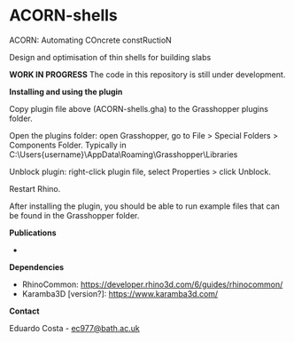 # ACORN-shells

ACORN: Automating COncrete constRuctioN

Design and optimisation of thin shells for building slabs

**WORK IN PROGRESS** The code in this repository is still under development.

**Installing and using the plugin**

Copy plugin file above (ACORN-shells.gha) to the Grasshopper plugins folder.

Open the plugins folder: open Grasshopper, go to File > Special Folders > Components Folder. Typically in C:\Users\{username}\AppData\Roaming\Grasshopper\Libraries

Unblock plugin: right-click plugin file, select Properties > click Unblock.

Restart Rhino.

After installing the plugin, you should be able to run example files that can be found in the Grasshopper folder.

**Publications**

* 

**Dependencies**

* RhinoCommon: https://developer.rhino3d.com/6/guides/rhinocommon/
* Karamba3D [version?]: https://www.karamba3d.com/

**Contact**

Eduardo Costa - ec977@bath.ac.uk
